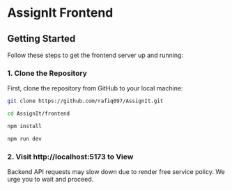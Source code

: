 # AssignIt Frontend


## Getting Started

Follow these steps to get the frontend server up and running:

### 1. Clone the Repository

First, clone the repository from GitHub to your local machine:

```bash
git clone https://github.com/rafiq097/AssignIt.git

cd AssignIt/frontend

npm install

npm run dev
```

### 2. Visit http://localhost:5173 to View 

Backend API requests may slow down due to render free service policy.
We urge you to wait and proceed. 
